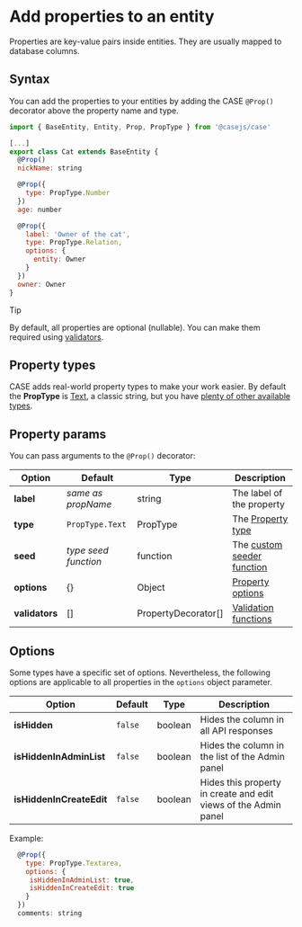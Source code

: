 # Add properties to an entity

Properties are key-value pairs inside entities. They are usually mapped to database columns.

## Syntax

You can add the properties to your entities by adding the CASE `@Prop()` decorator above the property name and type.

```js
import { BaseEntity, Entity, Prop, PropType } from '@casejs/case'

[...]
export class Cat extends BaseEntity {
  @Prop()
  nickName: string

  @Prop({
    type: PropType.Number
  })
  age: number

  @Prop({
    label: 'Owner of the cat',
    type: PropType.Relation,
    options: {
      entity: Owner
    }
  })
  owner: Owner
}
```

> [!Tip]
>
> By default, all properties are optional (nullable). You can make them required using [validators](validation.md).

## Property types

CASE adds real-world property types to make your work easier. By default the **PropType** is [Text](property-types.md?id=text), a classic string, but you have [plenty of other available types](property-types.md).

## Property params

You can pass arguments to the `@Prop()` decorator:

| Option         | Default              | Type                | Description                                                            |
| -------------- | -------------------- | ------------------- | ---------------------------------------------------------------------- |
| **label**      | _same as propName_   | string              | The label of the property                                              |
| **type**       | `PropType.Text`      | PropType            | The [Property type](property-types.md)                                 |
| **seed**       | _type seed function_ | function            | The [custom seeder function](dummy-data.md?id=custom-seeder-functions) |
| **options**    | {}                   | Object              | [Property options](properties.md?id=options)                           |
| **validators** | []                   | PropertyDecorator[] | [Validation functions](validation.md)                                  |

## Options

Some types have a specific set of options. Nevertheless, the following options are applicable to all properties in the `options` object parameter.

| Option                   | Default | Type    | Description                                                     |
| ------------------------ | ------- | ------- | --------------------------------------------------------------- |
| **isHidden**             | `false` | boolean | Hides the column in all API responses                           |
| **isHiddenInAdminList**  | `false` | boolean | Hides the column in the list of the Admin panel                 |
| **isHiddenInCreateEdit** | `false` | boolean | Hides this property in create and edit views of the Admin panel |

Example:

```js
  @Prop({
    type: PropType.Textarea,
    options: {
     isHiddenInAdminList: true,
     isHiddenInCreateEdit: true
    }
  })
  comments: string
```
